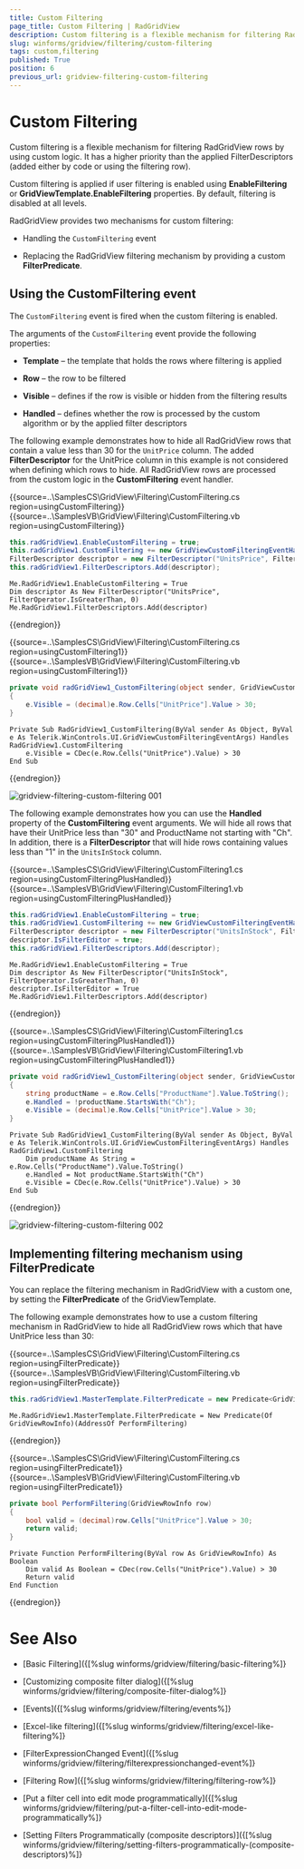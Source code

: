 ```yaml
---
title: Custom Filtering
page_title: Custom Filtering | RadGridView
description: Custom filtering is a flexible mechanism for filtering RadGridView rows by using custom logic.
slug: winforms/gridview/filtering/custom-filtering
tags: custom,filtering
published: True
position: 6
previous_url: gridview-filtering-custom-filtering
---
```


# Custom Filtering

Custom filtering is a flexible mechanism for filtering RadGridView rows by using custom logic. It has a higher priority than the applied FilterDescriptors (added either by code or using the filtering row).

Custom filtering is applied if user filtering is enabled using __EnableFiltering__ or __GridViewTemplate.EnableFiltering__ properties. By default, filtering is disabled at all levels.

RadGridView provides two mechanisms for custom filtering:

* Handling the `CustomFiltering` event

* Replacing the RadGridView filtering mechanism by providing a custom __FilterPredicate__.

## Using the CustomFiltering event

The `CustomFiltering` event is fired when the custom filtering is enabled. 

The arguments of the `CustomFiltering` event provide the following properties:
        

* __Template__ – the template that holds the rows where filtering is applied

* __Row__ – the row to be filtered

* __Visible__ – defines if the row is visible or hidden from the filtering results

* __Handled__ – defines whether the row is processed by the custom algorithm or by the applied filter descriptors

The following example demonstrates how to hide all RadGridView rows that contain a value less than 30 for the `UnitPrice` column. The added __FilterDescriptor__ for the UnitPrice column in this example is not considered when defining which rows to hide. All RadGridView rows are processed from the custom logic in the __CustomFiltering__ event handler.

{{source=..\SamplesCS\GridView\Filtering\CustomFiltering.cs region=usingCustomFiltering}} 
{{source=..\SamplesVB\GridView\Filtering\CustomFiltering.vb region=usingCustomFiltering}} 

````C#
this.radGridView1.EnableCustomFiltering = true;
this.radGridView1.CustomFiltering += new GridViewCustomFilteringEventHandler(radGridView1_CustomFiltering);
FilterDescriptor descriptor = new FilterDescriptor("UnitsPrice", FilterOperator.IsGreaterThan, 0);
this.radGridView1.FilterDescriptors.Add(descriptor);

````
````VB.NET
Me.RadGridView1.EnableCustomFiltering = True
Dim descriptor As New FilterDescriptor("UnitsPrice", FilterOperator.IsGreaterThan, 0)
Me.RadGridView1.FilterDescriptors.Add(descriptor)

````

{{endregion}} 

{{source=..\SamplesCS\GridView\Filtering\CustomFiltering.cs region=usingCustomFiltering1}} 
{{source=..\SamplesVB\GridView\Filtering\CustomFiltering.vb region=usingCustomFiltering1}} 

````C#
private void radGridView1_CustomFiltering(object sender, GridViewCustomFilteringEventArgs e)
{
    e.Visible = (decimal)e.Row.Cells["UnitPrice"].Value > 30;
}

````
````VB.NET
Private Sub RadGridView1_CustomFiltering(ByVal sender As Object, ByVal e As Telerik.WinControls.UI.GridViewCustomFilteringEventArgs) Handles RadGridView1.CustomFiltering
    e.Visible = CDec(e.Row.Cells("UnitPrice").Value) > 30
End Sub

````

{{endregion}} 

![gridview-filtering-custom-filtering 001](images/gridview-filtering-custom-filtering001.png)

The following example demonstrates how you can use the __Handled__ property of the __CustomFiltering__ event arguments. We will hide all rows that have their UnitPrice less than "30" and ProductName not starting with "Ch". In addition, there is a __FilterDescriptor__  that will hide rows containing values less than "1" in the `UnitsInStock` column.

{{source=..\SamplesCS\GridView\Filtering\CustomFiltering1.cs region=usingCustomFilteringPlusHandled}} 
{{source=..\SamplesVB\GridView\Filtering\CustomFiltering1.vb region=usingCustomFilteringPlusHandled}} 

````C#
this.radGridView1.EnableCustomFiltering = true;
this.radGridView1.CustomFiltering += new GridViewCustomFilteringEventHandler(radGridView1_CustomFiltering);
FilterDescriptor descriptor = new FilterDescriptor("UnitsInStock", FilterOperator.IsGreaterThan, 0);
descriptor.IsFilterEditor = true;
this.radGridView1.FilterDescriptors.Add(descriptor);

````
````VB.NET
Me.RadGridView1.EnableCustomFiltering = True
Dim descriptor As New FilterDescriptor("UnitsInStock", FilterOperator.IsGreaterThan, 0)
descriptor.IsFilterEditor = True
Me.RadGridView1.FilterDescriptors.Add(descriptor)

````

{{endregion}} 

{{source=..\SamplesCS\GridView\Filtering\CustomFiltering1.cs region=usingCustomFilteringPlusHandled1}} 
{{source=..\SamplesVB\GridView\Filtering\CustomFiltering1.vb region=usingCustomFilteringPlusHandled1}} 

````C#
private void radGridView1_CustomFiltering(object sender, GridViewCustomFilteringEventArgs e)
{
    string productName = e.Row.Cells["ProductName"].Value.ToString();
    e.Handled = !productName.StartsWith("Ch");
    e.Visible = (decimal)e.Row.Cells["UnitPrice"].Value > 30;
}

````
````VB.NET
Private Sub RadGridView1_CustomFiltering(ByVal sender As Object, ByVal e As Telerik.WinControls.UI.GridViewCustomFilteringEventArgs) Handles RadGridView1.CustomFiltering
    Dim productName As String = e.Row.Cells("ProductName").Value.ToString()
    e.Handled = Not productName.StartsWith("Ch")
    e.Visible = CDec(e.Row.Cells("UnitPrice").Value) > 30
End Sub

````

{{endregion}} 


![gridview-filtering-custom-filtering 002](images/gridview-filtering-custom-filtering002.png)

## Implementing filtering mechanism using FilterPredicate

You can replace the filtering mechanism in RadGridView with a custom one, by setting the __FilterPredicate__  of the GridViewTemplate.

The following example demonstrates how to use a custom filtering mechanism in RadGridView to hide all RadGridView rows which that have UnitPrice less than 30:

{{source=..\SamplesCS\GridView\Filtering\CustomFiltering.cs region=usingFilterPredicate}} 
{{source=..\SamplesVB\GridView\Filtering\CustomFiltering.vb region=usingFilterPredicate}} 

````C#
this.radGridView1.MasterTemplate.FilterPredicate = new Predicate<GridViewRowInfo>(PerformFiltering);

````
````VB.NET
Me.RadGridView1.MasterTemplate.FilterPredicate = New Predicate(Of GridViewRowInfo)(AddressOf PerformFiltering)

````

{{endregion}} 

{{source=..\SamplesCS\GridView\Filtering\CustomFiltering.cs region=usingFilterPredicate1}} 
{{source=..\SamplesVB\GridView\Filtering\CustomFiltering.vb region=usingFilterPredicate1}} 

````C#
private bool PerformFiltering(GridViewRowInfo row)
{
    bool valid = (decimal)row.Cells["UnitPrice"].Value > 30;
    return valid;
}

````
````VB.NET
Private Function PerformFiltering(ByVal row As GridViewRowInfo) As Boolean
    Dim valid As Boolean = CDec(row.Cells("UnitPrice").Value) > 30
    Return valid
End Function

````

{{endregion}} 



# See Also
* [Basic Filtering]({[%slug winforms/gridview/filtering/basic-filtering%]}

* [Customizing composite filter dialog]({[%slug winforms/gridview/filtering/composite-filter-dialog%]}

* [Events]({[%slug winforms/gridview/filtering/events%]}

* [Excel-like filtering]({[%slug winforms/gridview/filtering/excel-like-filtering%]}

* [FilterExpressionChanged Event]({[%slug winforms/gridview/filtering/filterexpressionchanged-event%]}

* [Filtering Row]({[%slug winforms/gridview/filtering/filtering-row%]}

* [Put a filter cell into edit mode programmatically]({[%slug winforms/gridview/filtering/put-a-filter-cell-into-edit-mode-programmatically%]}

* [Setting Filters Programmatically (composite descriptors)]({[%slug winforms/gridview/filtering/setting-filters-programmatically-(composite-descriptors)%]}

